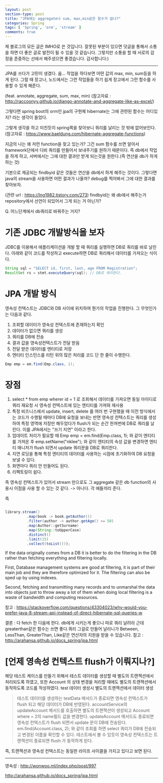 ```yaml
---
layout: post
section-type: post
title: "JPA에는 aggregate나 sum, max,min같은 함수가 없나?"
categories: Spring
tags: [ 'Spring', 'orm', 'stream' ]
comments: true
---
```

제 블로그의 모든 글은 IMHO로 쓴 것입니다.
잘못된 부분이 있으면 덧글을 통해서 소통을 하면 더 좋은 글로 발전이 될 수 있을 것 같습니다.
그렇지만 소통을 할 때 서로의 감정을 존중하는 선에서 해주셨으면 좋겠습니다.
감사합니다:)

---



JPA를 쓰다가 고민이 생겼다.
움... 작업을 하다보면 어떤 값의 max, min, sum등을 하게 된다.
그럴 때 장고나, 노드에서는 그런 작업들을 하기 쉽게 장고에서 그런 함수를 사용할 수 있게 해준다.

(feat. annotate, aggregate, sum, max, min)
(참고자료 : http://raccoonyy.github.io/django-annotate-and-aggregate-like-as-excel/)

그렇다면 spring boot의 orm인 jpa의 구현체 hibernate는 그에 관련된 함수는 어디있지?
라는 생각이 들었다.

그렇게 생각을 하고 미친듯이 spring쪽을 찾아보니 쿼리를 날리는 것 밖에 없어보인다.
(참고자료 : https://www.baeldung.com/hibernate-aggregate-functions)



지금의 나는 왜 저런 function을 찾고 있는가?
그건 sum 함수를 쓰면 알아서 framework단에서 디비 쿼리를 만들어서 보내주기를 원하기 때문이다.
즉 db에서 작업을 하게 하고, 서버에서는 그에 대한 결과만 받게 되는것을 원한다.(즉 연산을 db가 하게 하는 것)

기본으로 제공되는 findbyid 같은 것들은 연산을 db에서 하게 해주는 것이다.
그렇다면 java의 stream을 사용하면 어떤 결과가 나올까? debug를 찍어봐서 그에 대한 결과를 찾아보자.

(관련 url : https://lng1982.tistory.com/273)
findbyid는 왜 db에서 해주는거 repository에서 선언이 되있어서 그게 되는 거 아닌가?

Q. 어느단계에서 db쿼리로 바꿔주는 거지?


# 기존 JDBC 개발방식을 보자
JDBC를 이용해서 애플리케이션을 개발 할 때 쿼리를 실행하면 DB로 쿼리를 바로 날린다.
아래와 같이 코드를 작성하고 execute하면 DB로 쿼리해서 데이터를 가져오는 식이다.

``` java
String sql = "SELECT id, first, last, age FROM Registration";
ResultSet rs = stmt.executeQuery(sql); // DB로 쿼리한다.
```

# JPA 개발 방식

영속성 컨텍스트는 JDBC와 DB 사이에 위치하여 뭔가의 작업을 진행한다.
그 무엇인가는 다음과 같다.

1. 조회할 데이터가 영속성 컨텍스트에 존재하는지 확인
2. 데이터가 없으면 쿼리를 생성
3. 쿼리를 DB에 전송
4. 결과 값을 영속성컨텍스트가 전달 받음
5. 전달 받은 데이터를 엔티티로 저장
6. 엔티티 인스턴스를 리턴
위의 많은 처리를 코드 단 한 줄이 수행한다.

``` java
Emp emp = em.find(Emp.class, 1);
```


# 장점
1. select * from emp wherer id = 1 로 조회해서 데이터를 가져오면 동일 아이디로 쿼리 재요청 시 영속성 컨텍스트에 있는 엔티티를 가져와 재사용
2. 특정 비즈니스에서 update, insert, delete 를 여러 번 구현했을 때 이전 방식에서는 코드가 수행될 때마다 DB에 요청을 보내는 반면 영속성 컨텍스트는 쿼리를 생성하여 특정 영역에 저장만 해두었다가 flush가 되는 순간 한꺼번에 DB로 쿼리를 날린다. 이를 JPA에서는 "쓰기 지연" 이라고 한다.
3. 업데이트 처리가 필요할 때 Emp emp = em.find(Emp.class, 1); 와 같이 엔티티를 가져온 후 emp.setName("nklee"); 와 같이 엔티티의 속성 값을 변경하면 엔티티 매니저가 flush 되면서 update 쿼리문을 DB로 쿼리한다.
4. 지연 로딩을 통해 특정 엔티티의 데이터를 사용하는 시점에 초기화하여 DB 요청을 보낼 수 있다.
5. 화면마다 쿼리 안 만들어도 된다.
6. 리펙토링이 쉽다.


즉 영속성 컨텍스트가 있어서 stream 만으로도 그 aggregate 같은 db function의 사용시 이점을 사용 할 수 있는 것 같다.
-> 아니다. 각 애들끼리 준다.

즉
``` JAVA

library.stream()
          .map(book -> book.getAuthor())
          .filter(author -> author.getAge() >= 50)
          .map(Author::getSurname)
          .map(String::toUpperCase)
          .distinct()
          .limit(15)
          .collect(toList()));


```
If the data originally comes from a DB it is better to do the filtering in the DB rather than fetching everything and filtering locally.

First, Database management systems are good at filtering, it is part of their main job and they are therefore optimized for it. The filtering can also be sped up by using indexes.

Second, fetching and transmitting many records and to unmarshal the data into objects just to throw away a lot of them when doing local filtering is a waste of bandwidth and computing resources.

참고 : https://stackoverflow.com/questions/43304023/why-would-you-prefer-java-8-stream-api-instead-of-direct-hibernate-sql-queries-w

결론 : 다 fetch 한 다음에 한다.
db에게 시키는게 좋으니 따로 쿼리 날려라
근데 greaterthan같은 함수는 쓰면 좋다.쿼리 그걸로 만들어 날리니가
Between, LessThan, GreaterThan, Like같은 연산자의 지원을 받을 수 있습니다.
참고 : http://arahansa.github.io/docs_spring/jpa.html



# [언제 영속성 컨텍스트 flush가 이뤄지나?]

해당 테스트 케이스를 만들기 위해서 테스트 데이터를 생성할 때 별도의 트랜잭션에서 처리되도록 하였고,
또한 Account 의 상태 변경을 처리할 때에도 별도의 트랜잭션에서 동작하도록 코드를 작성하였다.
test 데이터 생성시 별도의 트랜잭션에서 데이터 생성
> 테스트 데이터를 생성하는 testData 메서드가 종료되면 영속성 컨텍스트가 flush 되고 해당 데이터가 DB에 반영된다.
accountService의 updateAccount 메서드를 호출하면 별도의 트랜잭션이 생성되고 Account where = 2의 name필드 값을 변경한다.
> updateAccount 메서드도 종료되면 영속성 컨텍스트가 flush 되면서 update 문이 DB에 전송된다.
em.find(Account.class, 2); 와 같이 조회를 하면 select 쿼리가 DB에 전송되고 변경된 이름을 확인할 수 있다.
테스트에서 볼 수 있듯이 영속성 컨텍스트는 트랜잭션이 종료되면 flush 가 동작하게 된다.

즉, 트랜잭션과 영속성 컨텍스트는 동일한 라이프 사이클을 가지고 있다고 보면 된다.




---

영속성 :
http://wonwoo.ml/index.php/post/997

http://arahansa.github.io/docs_spring/jpa.html
